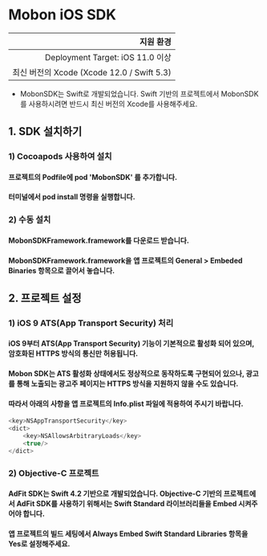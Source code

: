 # Mobon iOS SDK

|지원 환경|
|---:| 
| Deployment Target: iOS 11.0 이상|
| 최신 버전의 Xcode (Xcode 12.0 / Swift 5.3)|

* MobonSDK는 Swift로 개발되었습니다. Swift 기반의 프로젝트에서 MobonSDK를 사용하시려면 반드시 최신 버전의 Xcode를 사용해주세요.


## 1. SDK 설치하기
### 1) Cocoapods 사용하여 설치
#### 프로젝트의 Podfile에 pod 'MobonSDK' 를 추가합니다.
#### 터미널에서 pod install 명령을 실행합니다.

### 2) 수동 설치
#### MobonSDKFramework.framework를 다운로드 받습니다.
#### MobonSDKFramework.framework을 앱 프로젝트의 General > Embeded Binaries 항목으로 끌어서 놓습니다.

## 2. 프로젝트 설정
### 1) iOS 9 ATS(App Transport Security) 처리
#### iOS 9부터 ATS(App Transport Security) 기능이 기본적으로 활성화 되어 있으며, 암호화된 HTTPS 방식의 통신만 허용됩니다.
#### Mobon SDK는 ATS 활성화 상태에서도 정상적으로 동작하도록 구현되어 있으나, 광고를 통해 노출되는 광고주 페이지는 HTTPS 방식을 지원하지 않을 수도 있습니다.
#### 따라서 아래의 사항을 앱 프로젝트의 Info.plist 파일에 적용하여 주시기 바랍니다.

```java
<key>NSAppTransportSecurity</key>
<dict>
    <key>NSAllowsArbitraryLoads</key>
    <true/>
</dict>
```
### 2) Objective-C 프로젝트
#### AdFit SDK는 Swift 4.2 기반으로 개발되었습니다. Objective-C 기반의 프로젝트에서 AdFit SDK를 사용하기 위해서는 Swift Standard 라이브러리들을 Embed 시켜주어야 합니다.
#### 앱 프로젝트의 빌드 세팅에서 Always Embed Swift Standard Libraries 항목을 Yes로 설정해주세요.
